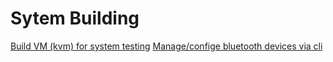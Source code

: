 # Sytem Building
[Build VM (kvm) for system testing](/home/anpham/Documents/writing/publication/anpham.github.io/web2/Profile-wiki/ll_CC/pages/documentation/kvm-related)
[Manage/confige bluetooth devices via cli]()

